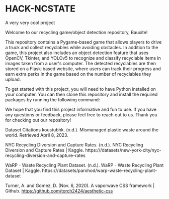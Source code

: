 # HACK-NCSTATE
A very very cool project

Welcome to our recycling game/object detection repository, Bauxite!

This repository contains a Pygame-based game that allows players to drive a truck and collect recyclables while avoiding obstacles. In addition to the game, this project also includes an object detection feature that uses OpenCV, Tkinter, and YOLOv5 to recognize and classify recyclable items in images taken from a user's computer. The detected recyclables are then stored on a Flask-based website, where users can track their progress and earn extra perks in the game based on the number of recyclables they upload.

To get started with this project, you will need to have Python installed on your computer. You can then clone this repository and install the required packages by running the following command:

We hope that you find this project informative and fun to use. If you have any questions or feedback, please feel free to reach out to us. Thank you for checking out our repository!


Dataset Citations
koustubhk. (n.d.). Mismanaged plastic waste around the world. Retrieved April 8, 2023. 

NYC Recycling Diversion and Capture Rates. (n.d.). NYC Recycling Diversion and Capture Rates | Kaggle. https:///datasets/new-york-city/nyc-recycling-diversion-and-capture-rates

WaRP - Waste Recycling Plant Dataset. (n.d.). WaRP - Waste Recycling Plant Dataset | Kaggle. https:///datasets/parohod/warp-waste-recycling-plant-dataset

Turner, A. and Gomez, D. (Nov. 6, 2020). A vaporwave CSS framework | Github. https://github.com/torch2424/aesthetic-css
